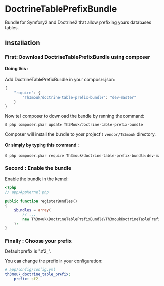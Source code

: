 DoctrineTablePrefixBundle
=========================

Bundle for Symfony2 and Doctrine2 that allow prefixing yours databases tables.

## Installation

### First: Download DoctrineTablePrefixBundle using composer

#### Doing this :

Add DoctrineTablePrefixBundle in your composer.json:

``` js
{
    "require": {
        "Th3mouk/doctrine-table-prefix-bundle": "dev-master"
    }
}
```

Now tell composer to download the bundle by running the command:

``` bash
$ php composer.phar update Th3Mouk/doctrine-table-prefix-bundle
```
Composer will install the bundle to your project's `vendor/Th3mouk` directory.

#### Or simply by typing this command :

``` bash
$ php composer.phar require Th3mouk/doctrine-table-prefix-bundle:dev-master
```

### Second : Enable the bundle

Enable the bundle in the kernel:

``` php
<?php
// app/AppKernel.php

public function registerBundles()
{
    $bundles = array(
        // ...
        new Th3mouk\DoctrineTablePrefixBundle\Th3moukDoctrineTablePrefixBundle(),
    );
}
```

### Finally : Choose your prefix

Default prefix is "sf2_".

You can change the prefix in your configuration:

``` yaml
# app/config/config.yml
th3mouk_doctrine_table_prefix:
    prefix: sf2_
```
